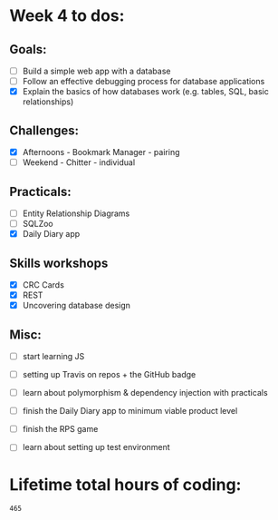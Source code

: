 # Week 4 to dos:  

## Goals:

- [ ] Build a simple web app with a database
- [ ] Follow an effective debugging process for database applications
- [x] Explain the basics of how databases work (e.g. tables, SQL, basic relationships)

## Challenges:

- [x] Afternoons - Bookmark Manager - pairing
- [ ] Weekend - Chitter - individual

## Practicals:

- [ ] Entity Relationship Diagrams
- [ ] SQLZoo
- [x] Daily Diary app

## Skills workshops
- [x] CRC Cards
- [x] REST
- [x] Uncovering database design 

## Misc:
- [ ] start learning JS
- [ ] setting up Travis on repos + the GitHub badge
- [ ] learn about polymorphism & dependency injection with practicals
- [ ] finish the Daily Diary app to minimum viable product level
- [ ] finish the RPS game
- [ ] learn about setting up test environment






# Lifetime total hours of coding:

```
465
```
